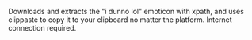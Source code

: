 Downloads and extracts the "i dunno lol" emoticon with xpath, and uses clippaste to copy it to your clipboard no matter the platform. Internet connection required.

